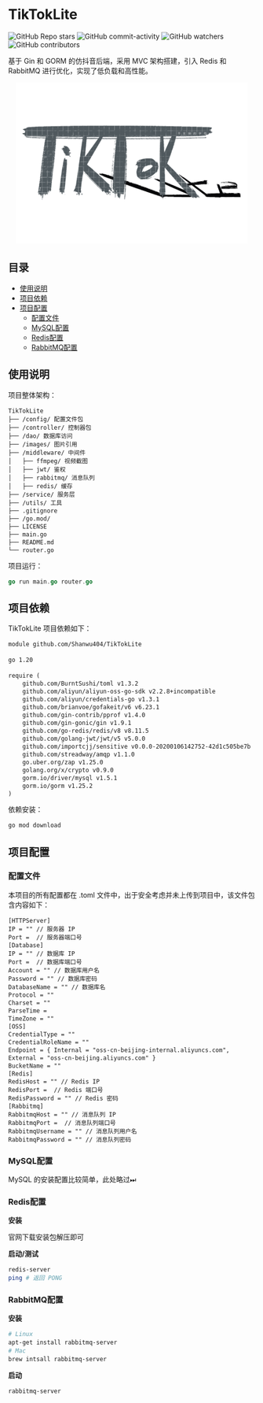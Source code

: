 # TikTokLite

![GitHub Repo stars](https://img.shields.io/github/stars/Shanwu404/TikTokLite)
![GitHub commit-activity](https://img.shields.io/github/commit-activity/y/Shanwu404/TikTokLite)
![GitHub watchers](https://img.shields.io/github/watchers/Shanwu404/TikTokLite)
![GitHub contributors](https://img.shields.io/github/contributors/Shanwu404/TikTokLite)

基于 Gin 和 GORM 的仿抖音后端，采用 MVC 架构搭建，引入 Redis 和 RabbitMQ 进行优化，实现了低负载和高性能。
<div align="center">
<img src="images/logo.png" alt="logo" width="472" height="328"/>
</div>


## 目录

- [使用说明](#使用说明)
- [项目依赖](#项目依赖)
- [项目配置](#项目配置)
  - [配置文件](#配置文件)
  - [MySQL配置](#MySQL配置)
  - [Redis配置](#Redis配置)
  - [RabbitMQ配置](#RabbitMQ配置)


## 使用说明

项目整体架构：

```
TikTokLite 
├── /config/ 配置文件包
├── /controller/ 控制器包
├── /dao/ 数据库访问
├── /images/ 图片引用
├── /middleware/ 中间件
│   ├── ffmpeg/ 视频截图
│   ├── jwt/ 鉴权
│   ├── rabbitmq/ 消息队列
│   ├── redis/ 缓存
├── /service/ 服务层
├── /utils/ 工具
├── .gitignore
├── /go.mod/
├── LICENSE
├── main.go
├── README.md
└── router.go
```

项目运行：

```go
go run main.go router.go
```

## 项目依赖

TikTokLite 项目依赖如下：

```
module github.com/Shanwu404/TikTokLite

go 1.20

require (
	github.com/BurntSushi/toml v1.3.2
	github.com/aliyun/aliyun-oss-go-sdk v2.2.8+incompatible
	github.com/aliyun/credentials-go v1.3.1
	github.com/brianvoe/gofakeit/v6 v6.23.1
	github.com/gin-contrib/pprof v1.4.0
	github.com/gin-gonic/gin v1.9.1
	github.com/go-redis/redis/v8 v8.11.5
	github.com/golang-jwt/jwt/v5 v5.0.0
	github.com/importcjj/sensitive v0.0.0-20200106142752-42d1c505be7b
	github.com/streadway/amqp v1.1.0
	go.uber.org/zap v1.25.0
	golang.org/x/crypto v0.9.0
	gorm.io/driver/mysql v1.5.1
	gorm.io/gorm v1.25.2
)
```

依赖安装：

```bash
go mod download
```

## 项目配置

### 配置文件

本项目的所有配置都在 .toml 文件中，出于安全考虑并未上传到项目中，该文件包含内容如下：

```
[HTTPServer]
IP = "" // 服务器 IP
Port =  // 服务器端口号
[Database]
IP = "" // 数据库 IP
Port =  // 数据库端口号
Account = "" // 数据库用户名
Password = "" // 数据库密码
DatabaseName = "" // 数据库名
Protocol = ""
Charset = ""
ParseTime = 
TimeZone = ""
[OSS]
CredentialType = ""
CredentialRoleName = ""
Endpoint = { Internal = "oss-cn-beijing-internal.aliyuncs.com", External = "oss-cn-beijing.aliyuncs.com" }
BucketName = ""
[Redis]
RedisHost = "" // Redis IP
RedisPort =  // Redis 端口号
RedisPassword = "" // Redis 密码
[Rabbitmq]
RabbitmqHost = "" // 消息队列 IP
RabbitmqPort =  // 消息队列端口号
RabbitmqUsername = "" // 消息队列用户名
RabbitmqPassword = "" // 消息队列密码
```

### MySQL配置

MySQL 的安装配置比较简单，此处略过⏭

### Redis配置

**安装**

官网下载安装包解压即可

**启动/测试**

```bash
redis-server
ping # 返回 PONG
```

### RabbitMQ配置

**安装**

```bash
# Linux
apt-get install rabbitmq-server
# Mac
brew intsall rabbitmq-server
```

**启动**

```bash
rabbitmq-server
```
